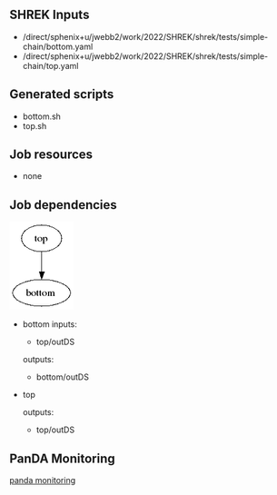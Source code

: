 ## SHREK Inputs
- /direct/sphenix+u/jwebb2/work/2022/SHREK/shrek/tests/simple-chain/bottom.yaml
- /direct/sphenix+u/jwebb2/work/2022/SHREK/shrek/tests/simple-chain/top.yaml
## Generated scripts
- bottom.sh
- top.sh
## Job resources
- none
## Job dependencies
![Workflow graph](workflow.png)
- bottom
  inputs:
  - top/outDS

  outputs:
  - bottom/outDS
- top

  outputs:
  - top/outDS
## PanDA Monitoring
[panda monitoring](https://panda-doma.cern.ch/tasks/?taskname=user.jwebb2.simple-35826dc7-f882-11ec-b5ca-00163e101049_*)
